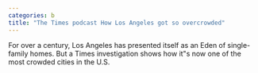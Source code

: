 ```yaml
---
categories: b
title: "The Times podcast How Los Angeles got so overcrowded"
---
```

For over a century, Los Angeles has presented itself as an Eden of single-family homes. But a Times investigation shows how it"s now one of the most crowded cities in the U.S.